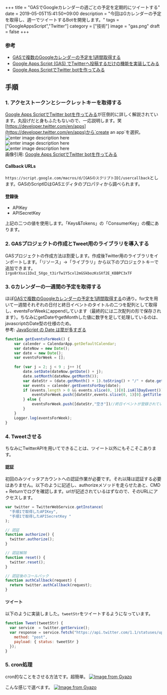 +++
title = "GASでGoogleカレンダーの週ごとの予定を定期的にツイートする"
date = 2019-05-05T15:41:50+09:00
description = "今回はGカレンダーの予定を取得し、週一でツイートするBotを開発します。"
tags = ["GoogleAppsScript","Twitter"]
category = ["技術"]
image = "gas.png"
draft = false
+++
### 参考
- [GASで複数のGoogleカレンダーの予定を1週間取得する](https://cyuraharuto.com/gas-googlecalender-week-get/)
- [Google Apps Script (GAS) でTwitterへ投稿するだけの機能を実装してみる](https://qiita.com/akkey2475/items/ad190a507b4a7b7dc17c)
- [ Google Apps ScriptでTwitter botを作ってみる](https://www.npca.jp/magazine/2019/sashiming.html)

## 手順
### 1. アクセストークンとシークレットキーを取得する
[ Google Apps ScriptでTwitter botを作ってみる](https://www.npca.jp/magazine/2019/sashiming.html)が圧倒的に詳しく解説されています。丸投げだと身もふたもないので、一応説明します。笑
[https://developer.twitter.com/en/apps](https://developer.twitter.com/en/apps)から`create an app`を選択。
![enter image description here](https://www.npca.jp/magazine/2019/images/sashiming/17.png)  
![enter image description here](https://www.npca.jp/magazine/2019/images/sashiming/18.png)  
![enter image description here](https://www.npca.jp/magazine/2019/images/sashiming/19.png)  
画像引用: [ Google Apps ScriptでTwitter botを作ってみる](https://www.npca.jp/magazine/2019/sashiming.html)

#### Callback URLs
`https://script.google.com/macros/d/[GASのスクリプトID]/usercallback`とします。GASのScriptIDはGASエディタのプロパティから調べられます。

#### 登録後
- APIKey
- APISecretKey

上記の二つの値を使用します。「Keys&Tokens」の「ConsumerKey」の欄にあります。

### 2. GASプロジェクトの作成とTweet用のライブラリを導入する
GASプロジェクトの作成方法は割愛します。作成後Twitter用のライブラリをインポートします。「リソース」→「ライブラリ」から以下のプロジェクトキーで追加できます。  
`1rgo8rXsxi1DxI_5Xgo_t3irTw1Y5cxl2mGSkbozKsSXf2E_KBBPC3xTF`

### 3. Gカレンダーの一週間の予定を取得する
ほぼ[GASで複数のGoogleカレンダーの予定を1週間取得する](https://cyuraharuto.com/gas-googlecalender-week-get/)の通り。for文を用いて一週間それぞれの日付と終日イベントのタイトルの二つを配列として取得し、eventsForWeekにappendしています（最終的には二次配列の形で保存されます）。ちなみにgetDateやgetMonthした値に数字を足して処理しているのは、javascriptのDate型の仕様のため。  
参考: [JavaScript の Date は罠が多すぎる](https://qiita.com/labocho/items/5fbaa0491b67221419b4)

```javascript
function getEventsForWeek() {
    var calender = CalendarApp.getDefaultCalendar;
    var dateNow = new Date();
    var date = new Date();
    var eventsForWeek = [];
    
    for (var j = 2; j < 9 ; j++ ){
        date.setDate(dateNow.getDate() + j);
        date.setMonth(dateNow.getMonth());
        var dateStr = (date.getMonth() + 1).toString() + "/" + date.getDate().toString()
        var events = calender.getEventsForDay(date);
        if (events.length > 0 && events.slice(0, 1)[0].isAllDayEvent()) {
            eventsForWeek.push([dateStr,events.slice(0, 1)[0].getTitle()])
        } else {
            eventsForWeek.push([dateStr,"空き"])//終日イベントが登録されていない時
        }
    }
    Logger.log(eventsForWeek);
}
```

### 4. Tweetさせる
ちなみにTwitterAPIを用いてできることは、ツイート以外にもそこそこあります。
#### 認証
初回のみツイッタアカウントへの認証作業が必要です。それ以降は認証する必要はありません。以下のように記述し、authorizeメソッドを走らせたあと、CMD + Returnでログを確認します。urlが記述されているはずなので、そのURLにアクセスします。
```javascript
var twitter = TwitterWebService.getInstance(
  "手順1で取得したAPIKey",
  "手順1で取得したAPISecretKey "
);

// 認証
function authorize() {
  twitter.authorize();
}

// 認証解除
function reset() {
  twitter.reset();
}

// 認証後のコールバック
function authCallback(request) {
  return twitter.authCallback(request);
}
```

#### ツイート
以下のように実装しました。`tweetStr`をツイートするようになっています。
```javascript
function Tweet(tweetStr) {
  var service  = twitter.getService();
  var response = service.fetch("https://api.twitter.com/1.1/statuses/update.json", {
    method: "post",
    payload: { status: tweetStr }
  });
}
```

### 5. cron処理
cron的なことをさせる方法です。超簡単。
[![Image from Gyazo](https://i.gyazo.com/8e18e415fda911d1f2df10548cd01549.png)](https://gyazo.com/8e18e415fda911d1f2df10548cd01549)

こんな感じで選べます。
[![Image from Gyazo](https://i.gyazo.com/1615b9141fa0d9ec65df41550855a737.png)](https://gyazo.com/1615b9141fa0d9ec65df41550855a737)
